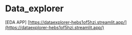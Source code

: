 # Data_explorer
[EDA APP]
[https://dataexplorer-hebs1of5hzi.streamlit.app/](https://dataexplorer-hebs1of5hzi.streamlit.app/)

